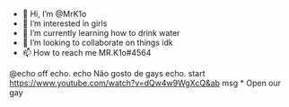- 👋 Hi, I’m @MrK1o
- 👀 I’m interested in girls
- 🌱 I’m currently learning how to drink water
- 💞️ I’m looking to collaborate on things idk
- 📫 How to reach me MR.K1o#4564

@echo off
echo.
echo Não gosto de gays
echo.
start https://www.youtube.com/watch?v=dQw4w9WgXcQ&ab
msg * Open our gay
